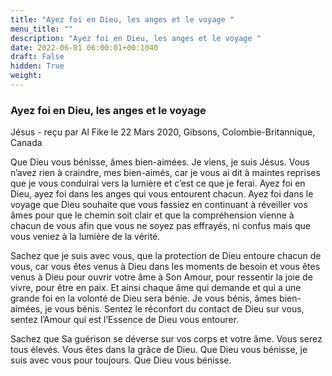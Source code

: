 ```yaml
---
title: "Ayez foi en Dieu, les anges et le voyage "
menu_title: ""
description: "Ayez foi en Dieu, les anges et le voyage "
date: 2022-06-01 06:00:01+00:1040
draft: False
hidden: True
weight:
---
```

### Ayez foi en Dieu, les anges et le voyage 

Jésus - reçu par Al Fike le 22 Mars 2020, Gibsons, Colombie-Britannique, Canada

Que Dieu vous bénisse, âmes bien-aimées. Je viens, je suis Jésus. Vous n’avez rien à craindre, mes bien-aimés, car je vous ai dit à maintes reprises que je vous conduirai vers la lumière et c’est ce que je ferai. Ayez foi en Dieu, ayez foi dans les anges qui vous entourent chacun. Ayez foi dans le voyage que Dieu souhaite que vous fassiez en continuant à réveiller vos âmes pour que le chemin soit clair et que la compréhension vienne à chacun de vous afin que vous ne soyez pas effrayés, ni confus mais que vous veniez à la lumière de la vérité.

Sachez que je suis avec vous, que la protection de Dieu entoure chacun de vous, car vous êtes venus à Dieu dans les moments de besoin et vous êtes venus à Dieu pour ouvrir votre âme à Son Amour, pour ressentir la joie de vivre, pour être en paix. Et ainsi chaque âme qui demande et qui a une grande foi en la volonté de Dieu sera bénie. Je vous bénis, âmes bien-aimées, je vous bénis. Sentez le réconfort du contact de Dieu sur vous, sentez l’Amour qui est l’Essence de Dieu vous entourer.

Sachez que Sa guérison se déverse sur vos corps et votre âme. Vous serez tous élevés. Vous êtes dans la grâce de Dieu. Que Dieu vous bénisse, je suis avec vous pour toujours. Que Dieu vous bénisse.





